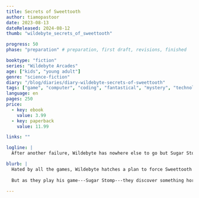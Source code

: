 ```yaml
---
title: Secrets of Sweettooth
author: tiamopastoor
date: 2023-08-13
dateReleased: 2024-08-12
thumb: "wildebyte_secrets_of_sweettooth"

progress: 50
phase: "preparation" # preparation, first draft, revisions, finished

booktype: "fiction"
series: "Wildebyte Arcades"
age: ["kids", "young adult"] 
genre: "science-fiction"
diary: "/blog/diaries/diary-wildebyte-secrets-of-sweettooth"
tags: ["game", "computer", "coding", "fantastical", "mystery", "technology", "adventure"]
language: en
pages: 250
price:
  - key: ebook
    value: 3.99
  - key: paperback
    value: 11.99

links: ""

logline: |
  After another failure, Wildebyte has nowhere else to go but Sugar Stomp: the game of Pirate Sweettooth. Searching for a way to become friends and jump between video games together, they discover something horrible and must choose between two options that are the opposite of sweet.

blurb: |
  Hated by all the games, Wildebyte hatches a plan to force Sweettooth to become his friend. It would be amazing if they could travel through other video games together!
  
  But as they play his game---Sugar Stomp---they discover something horrible. A choice must be made, between himself and his overwhelming loneliness, and something that could change Ludra forever. 

---
```


